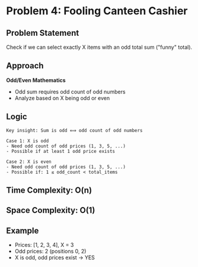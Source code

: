 # Problem 4: Fooling Canteen Cashier

## Problem Statement
Check if we can select exactly X items with an odd total sum ("funny" total).

## Approach
**Odd/Even Mathematics**
- Odd sum requires odd count of odd numbers
- Analyze based on X being odd or even

## Logic
```
Key insight: Sum is odd ⟺ odd count of odd numbers

Case 1: X is odd
- Need odd count of odd prices (1, 3, 5, ...)
- Possible if at least 1 odd price exists

Case 2: X is even  
- Need odd count of odd prices (1, 3, 5, ...)
- Possible if: 1 ≤ odd_count < total_items
```

## Time Complexity: O(n)
## Space Complexity: O(1)

## Example
- Prices: [1, 2, 3, 4], X = 3
- Odd prices: 2 (positions 0, 2)
- X is odd, odd prices exist → YES